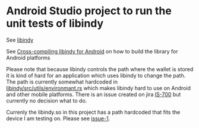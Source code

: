 # Android Studio project to run the unit tests of libindy

See [libindy](https://github.com/hyperledger/indy-sdk)

See [Cross-compiling libindy for Android](https://github.com/AxelNennker/indy-sdk/blob/master/doc/android-build.md) on how to build the library for Android platforms

Please note that because libindy controls the path where the wallet is stored it is kind of hard for an application which uses libindy to change the path.
The path is currently somewhat hardcoded in [libindy/src/utils/environmant.rs](https://github.com/hyperledger/indy-sdk/blob/master/libindy/src/utils/environment.rs#L7) which makes libindy hard to use on Android and other mobile platforms. There is an issue created on jira [IS-700](https://jira.hyperledger.org/browse/IS-700) but currently no decision what to do.

Currenly the libindy.so in this project has a path hardcoded that fits the device I am testing on. Please see [issue-1](https://github.com/AxelNennker/DroidLibIndy/issues/1).
